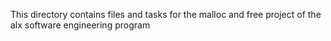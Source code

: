 This directory contains files and tasks for the malloc and free project of the alx software engineering program 
